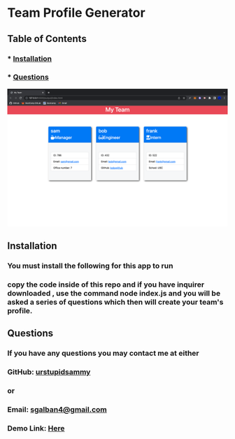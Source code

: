 # Team Profile Generator
  ##  
  ## 

  ## Table of Contents
  ### * [Installation](#installation)
  ### * [Questions](#questions)

  ![Screenshot](assets/images/Screen%20Shot%202022-12-03%20at%206.59.51%20AM.png)

  ## Installation
  ### You must install the following for this app to run
  ### copy the code inside of this repo and if you have inquirer downloaded , use the command node index.js and you will be asked a series of questions which then will create your team's profile.


  ## Questions
  ### If you have any questions you may contact me at either
  ### GitHub: [urstupidsammy](https//github.com/urstupidsammy)
  ### or
  ### Email: sgalban4@gmail.com

  
  ### Demo Link: [Here](https://drive.google.com/file/d/12oWik31CLDXGsDZdzGyFNPvWkTLNYkBO/view?usp=sharing)
